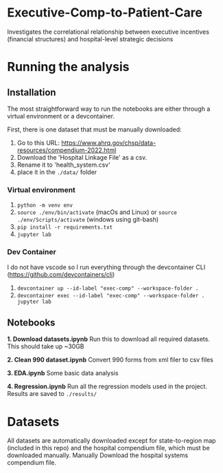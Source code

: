 # Executive-Comp-to-Patient-Care
Investigates the correlational relationship between executive incentives (financial structures) and hospital-level strategic decisions

# Running the analysis

## Installation
The most straightforward way to run the notebooks are either through a virtual environment or a devcontainer. 

First, there is one dataset that must be manually downloaded: 

1. Go to this URL: https://www.ahrq.gov/chsp/data-resources/compendium-2022.html
2. Download the 'Hospital Linkage File' as a csv.
3. Rename it to 'health_system.csv'
4. place it in the `./data/` folder

### Virtual environment

1. `python -m venv env`
2. `source ./env/bin/activate` (macOs and Linux) or `source ./env/Scripts/activate` (windows using git-bash)
3. `pip install -r requirements.txt`
4. `jupyter lab`

### Dev Container
I do not have vscode so I run everything through the devcontainer CLI (https://github.com/devcontainers/cli)

1. `devcontainer up --id-label "exec-comp" --workspace-folder .`
2. `devcontainer exec --id-label "exec-comp" --workspace-folder . jupyter lab`

## Notebooks
**1. Download datasets.ipynb** Run this to download all required datasets. This should take up ~30GB

**2. Clean 990 dataset.ipynb** Convert 990 forms from xml filer to csv files

**3. EDA.ipynb** Some basic data analysis 

**4. Regression.ipynb** Run all the regression models used in the project. Results are saved to `./results/`

# Datasets

All datasets are automatically downloaded except for state-to-region map (included in this repo) and the hospital compendium file, which must be downloaded manually. 
Manually Download the hospital systems compendium file.

